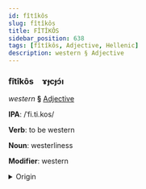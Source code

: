 ```yaml
---
id: fîtîkôs
slug: fîtîkôs
title: FÎTÎKÔS
sidebar_position: 638
tags: [fîtîkôs, Adjective, Hellenic]
description: western § Adjective
---
```


### fîtîkôs&emsp;<span kind="abugida">ɤɟcɟɔ́ı</span>

*western* **§** [Adjective](../../tags/Adjective)

**IPA**: /ˈfi.ti.kos/

**Verb**: to be western

**Noun**: westerliness

**Modifier**: western

<details>
    <summary>Origin</summary>
    Greek δυτικός dytikós /ðitiˈkos/<br/>
    <em>Hellenic Language Family</em>
</details>